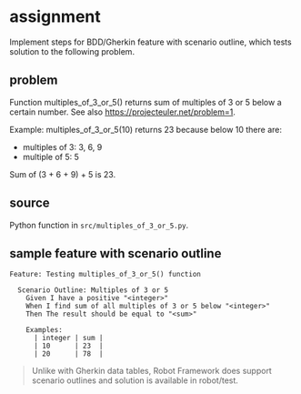 # assignment

Implement steps for BDD/Gherkin feature with scenario outline, which tests solution to the following problem.

## problem

Function multiples_of_3_or_5() returns sum of multiples of 3 or 5 below a certain number. See also https://projecteuler.net/problem=1.

Example:
multiples_of_3_or_5(10) returns 23 because below 10 there are:
* multiples of 3:  3, 6, 9
* multiple of 5: 5

Sum of (3 + 6 + 9) + 5 is 23.

## source

Python function in `src/multiples_of_3_or_5.py`.

## sample feature with scenario outline

```gherkin
Feature: Testing multiples_of_3_or_5() function

  Scenario Outline: Multiples of 3 or 5
    Given I have a positive "<integer>"
    When I find sum of all multiples of 3 or 5 below "<integer>"
    Then The result should be equal to "<sum>"

    Examples:
      | integer | sum |
      | 10      | 23  |
      | 20      | 78  |
```

> Unlike with Gherkin data tables, Robot Framework does support scenario outlines and solution is available in robot/test.
